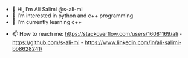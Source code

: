 - 👋 Hi, I’m Ali Salimi @s-ali-mi
- 👀 I’m interested in python and c++ programming
- 🌱 I’m currently learning c++
<!-- - 💞️ I’m looking to collaborate on ... -->
- 📫 How to reach me: https://stackoverflow.com/users/16081169/ali - https://github.com/s-ali-mi - https://www.linkedin.com/in/ali-salimi-bb8628241/

<!---
s-ali-mi/s-ali-mi is a ✨ special ✨ repository because its `README.md` (this file) appears on your GitHub profile.
You can click the Preview link to take a look at your changes.
--->
